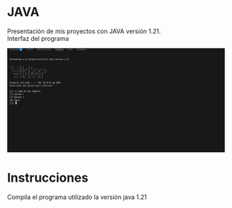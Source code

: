 
# JAVA

Presentación de mis proyectos con JAVA versión 1.21.    
Interfaz del programa


![Logo](https://github.com/Victor239A/Portafolio-de-Java/blob/main/Terminaldejava.png?raw=true)





# Instrucciones 
Compila el programa utilizado la versión java 1.21

